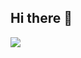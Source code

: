 ## Hi there 👋

<a href="버튼을 눌렀을 때 이동할 링크" target="_blank"><img src="https://img.shields.io/badge/javascript-FFFFFF?style=flat-square&logo=appveyor&logoColor=white"/></a>
<!--
**Yongjooon/Yongjooon** is a ✨ _special_ ✨ repository because its `README.md` (this file) appears on your GitHub profile.

Here are some ideas to get you started:

- 🔭 I’m currently working on ...
- 🌱 I’m currently learning ...
- 👯 I’m looking to collaborate on ...
- 🤔 I’m looking for help with ...
- 💬 Ask me about ...
- 📫 How to reach me: ...
- 😄 Pronouns: ...
- ⚡ Fun fact: ...
-->
